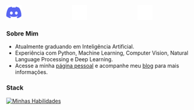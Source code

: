 <div style="display: grid; grid-template-columns: repeat(3, 1fr); gap: 20px;">
<a href="" title="Social Media"><img src="https://raw.githubusercontent.com/CLorant/readme-social-icons/main/medium/colored/discord.svg" alt="Discord" width="40"></a>   <a href="" title="Medium"><img src="https://raw.githubusercontent.com/CLorant/readme-social-icons/main/medium/light/medium.svg" alt="Medium" width="40"></a>   <a href="" title="X"><img src="https://raw.githubusercontent.com/CLorant/readme-social-icons/main/medium/light/twitter-x.svg" alt="X" width="40"></a>
</div>

### Sobre Mim
- Atualmente graduando em Inteligência Artificial.
- Experiência com Python, Machine Learning, Computer Vision, Natural Language Processing e Deep Learning.
- Acesse a minha [página pessoal](https://lucasdnoronha.github.io/site-pessoal/) e acompanhe meu [blog](https://medium.com/@lucasdiasnoronha1) para mais informações.

### Stack
[![Minhas Habilidades](https://skillicons.dev/icons?i=azure,aws,docker,git,githubactions,jenkins,py,vim,anaconda,bash,linux,opencv,pytorch,sklearn,tensorflow)](https://skillicons.dev)

